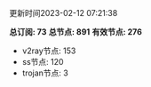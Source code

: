 更新时间2023-02-12 07:21:38

**总订阅: 73**
**总节点: 891**
**有效节点: 276**
- v2ray节点: 153
- ss节点: 120
- trojan节点: 3
